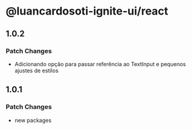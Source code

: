 # @luancardosoti-ignite-ui/react

## 1.0.2

### Patch Changes

- Adicionando opção para passar referência ao TextInput e pequenos ajustes de estilos

## 1.0.1

### Patch Changes

- new packages
